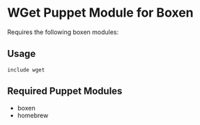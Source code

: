 # WGet Puppet Module for Boxen

Requires the following boxen modules:

## Usage

```puppet
include wget
```

## Required Puppet Modules

* boxen
* homebrew

